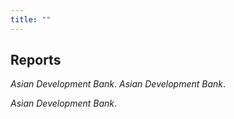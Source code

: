 ```yaml
---
title: ""
---
```


<!-- Teaching 区块 -->
<div class="teaching-page">
  <div class="left-column">
    <h2>Reports</h2>
  </div>
  <div class="right-column">

*Asian Development Bank*. 
*Asian Development Bank*. 

*Asian Development Bank*. 

  </div>
</div>
